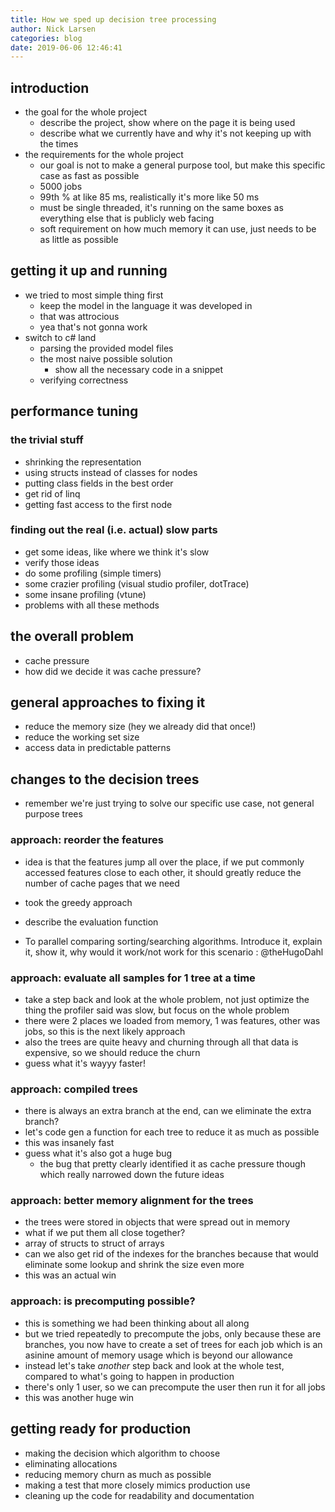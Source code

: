 ```yaml
---
title: How we sped up decision tree processing
author: Nick Larsen
categories: blog
date: 2019-06-06 12:46:41
---
```


## introduction
- the goal for the whole project
  - describe the project, show where on the page it is being used
  - describe what we currently have and why it's not keeping up with the times
- the requirements for the whole project
  - our goal is not to make a general purpose tool, but make this specific case as fast as possible
  - 5000 jobs
  - 99th % at like 85 ms, realistically it's more like 50 ms
  - must be single threaded, it's running on the same boxes as everything else that is publicly web facing
  - soft requirement on how much memory it can use, just needs to be as little as possible

## getting it up and running
- we tried to most simple thing first
  - keep the model in the language it was developed in
  - that was attrocious
  - yea that's not gonna work
- switch to c# land
  - parsing the provided model files
  - the most naive possible solution
    - show all the necessary code in a snippet
  - verifying correctness

## performance tuning

### the trivial stuff
- shrinking the representation
- using structs instead of classes for nodes
- putting class fields in the best order
- get rid of linq
- getting fast access to the first node

### finding out the real (i.e. actual) slow parts
- get some ideas, like where we think it's slow
- verify those ideas
- do some profiling (simple timers)
- some crazier profiling (visual studio profiler, dotTrace)
- some insane profiling (vtune)
- problems with all these methods

## the overall problem
- cache pressure
- how did we decide it was cache pressure?

## general approaches to fixing it
- reduce the memory size (hey we already did that once!)
- reduce the working set size
- access data in predictable patterns

## changes to the decision trees
- remember we're just trying to solve our specific use case, not general purpose trees

### approach: reorder the features
- idea is that the features jump all over the place, if we put commonly accessed features close to each other, it should greatly reduce the number of cache pages that we need
- took the greedy approach
- describe the evaluation function

- To parallel comparing sorting/searching algorithms. Introduce it, explain it, show it, why would it work/not work for this scenario : @theHugoDahl

### approach: evaluate all samples for 1 tree at a time
- take a step back and look at the whole problem, not just optimize the thing the profiler said was slow, but focus on the whole problem
- there were 2 places we loaded from memory, 1 was features, other was jobs, so this is the next likely approach
- also the trees are quite heavy and churning through all that data is expensive, so we should reduce the churn
- guess what it's wayyy faster!

### approach: compiled trees
- there is always an extra branch at the end, can we eliminate the extra branch?
- let's code gen a function for each tree to reduce it as much as possible
- this was insanely fast
- guess what it's also got a huge bug
  - the bug that pretty clearly identified it as cache pressure though which really narrowed down the future ideas

### approach: better memory alignment for the trees
- the trees were stored in objects that were spread out in memory
- what if we put them all close together?
- array of structs to struct of arrays
- can we also get rid of the indexes for the branches because that would eliminate some lookup and shrink the size even more
- this was an actual win

### approach: is precomputing possible?
- this is something we had been thinking about all along
- but we tried repeatedly to precompute the jobs, only because these are branches, you now have to create a set of trees for each job which is an asinine amount of memory usage which is beyond our allowance
- instead let's take _another_ step back and look at the whole test, compared to what's going to happen in production
- there's only 1 user, so we can precompute the user then run it for all jobs
- this was another huge win

## getting ready for production
- making the decision which algorithm to choose
- eliminating allocations
- reducing memory churn as much as possible
- making a test that more closely mimics production use
- cleaning up the code for readability and documentation